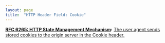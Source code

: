 ```yaml
---
layout: page
title:  "HTTP Header Field: Cookie"
---
```


**[RFC 6265: HTTP State Management Mechanism](/specs/IETF/RFC/6265 "This document defines the HTTP Cookie and Set-Cookie header fields. These header fields can be used by HTTP servers to store state (called cookies) at HTTP user agents, letting the servers maintain a stateful session over the mostly stateless HTTP protocol. Although cookies have many historical infelicities that degrade their security and privacy, the Cookie and Set-Cookie header fields are widely used on the Internet."):** [The user agent sends stored cookies to the origin server in the Cookie header.](http://tools.ietf.org/html/rfc6265#section-4.2)

